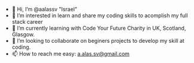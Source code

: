 - 👋 Hi, I’m @aalassv "Israel"
- 👀 I’m interested in learn and share my coding skills to acomplish my full stack career 
- 🌱 I’m currently learning with Code Your Future Charity in UK, Scotland, Glasgow.
- 💞️ I’m looking to collaborate on beginers projects to develop my skill at coding.
- 📫 How to reach me easy: a.alas.sv@gmail.com

<!---
aalassv/aalassv is a ✨ special ✨ repository because its `README.md` (this file) appears on your GitHub profile.
You can click the Preview link to take a look at your changes.
--->
